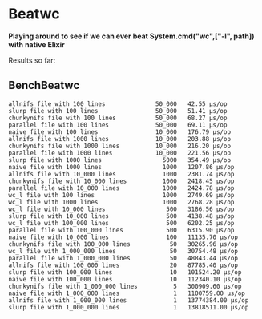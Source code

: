 # Beatwc

**Playing around to see if we can ever beat System.cmd("wc",["-l", path]) with native Elixir**

Results so far: 


## BenchBeatwc

    allnifs file with 100 lines              50_000   42.55 µs/op
    slurp file with 100 lines                50_000   51.41 µs/op
    chunkynifs file with 100 lines           50_000   68.27 µs/op
    parallel file with 100 lines             50_000   69.11 µs/op
    naive file with 100 lines                10_000   176.79 µs/op
    allnifs file with 1000 lines             10_000   203.88 µs/op
    chunkynifs file with 1000 lines          10_000   216.20 µs/op
    parallel file with 1000 lines            10_000   221.56 µs/op
    slurp file with 1000 lines                 5000   354.49 µs/op
    naive file with 1000 lines                 1000   1207.86 µs/op
    allnifs file with 10_000 lines             1000   2381.74 µs/op
    chunkynifs file with 10_000 lines          1000   2418.45 µs/op
    parallel file with 10_000 lines            1000   2424.78 µs/op
    wc_l file with 100 lines                   1000   2749.69 µs/op
    wc_l file with 1000 lines                  1000   2768.28 µs/op
    wc_l file with 10_000 lines                 500   3186.56 µs/op
    slurp file with 10_000 lines                500   4138.48 µs/op
    wc_l file with 100_000 lines                500   6202.25 µs/op
    parallel file with 100_000 lines            500   6315.90 µs/op
    naive file with 10_000 lines                100   11135.70 µs/op
    chunkynifs file with 100_000 lines           50   30265.96 µs/op
    wc_l file with 1_000_000 lines               50   30754.48 µs/op
    parallel file with 1_000_000 lines           50   48843.44 µs/op
    allnifs file with 100_000 lines              20   87785.40 µs/op
    slurp file with 100_000 lines                10   101524.20 µs/op
    naive file with 100_000 lines                10   112340.10 µs/op
    chunkynifs file with 1_000_000 lines          5   300909.60 µs/op
    naive file with 1_000_000 lines               1   1100759.00 µs/op
    allnifs file with 1_000_000 lines             1   13774384.00 µs/op
    slurp file with 1_000_000 lines               1   13818511.00 µs/op

